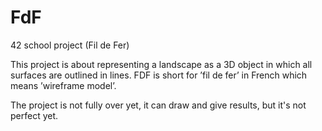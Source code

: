 # FdF
42 school project (Fil de Fer)


This project is about representing a landscape as a 3D object in which all surfaces are outlined in lines.
FDF is short for ’fil de fer’ in French which means ’wireframe model’.

The project is not fully over yet, it can draw and give results, but it's not perfect yet.
